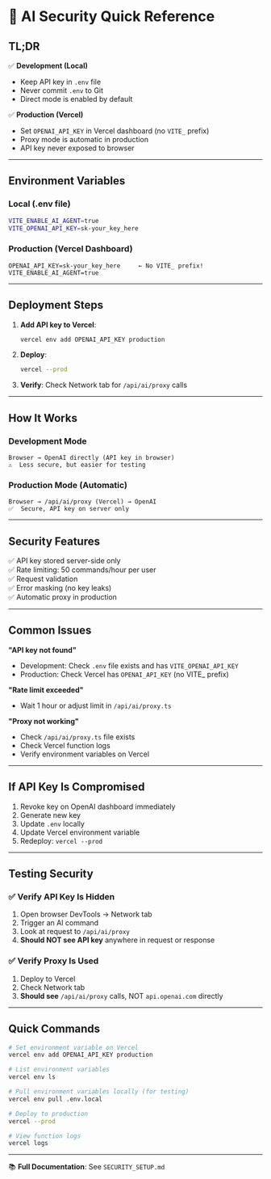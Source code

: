 # 🔐 AI Security Quick Reference

## TL;DR

✅ **Development (Local)**

- Keep API key in `.env` file
- Never commit `.env` to Git
- Direct mode is enabled by default

✅ **Production (Vercel)**

- Set `OPENAI_API_KEY` in Vercel dashboard (no `VITE_` prefix)
- Proxy mode is automatic in production
- API key never exposed to browser

---

## Environment Variables

### Local (.env file)

```bash
VITE_ENABLE_AI_AGENT=true
VITE_OPENAI_API_KEY=sk-your_key_here
```

### Production (Vercel Dashboard)

```
OPENAI_API_KEY=sk-your_key_here     ← No VITE_ prefix!
VITE_ENABLE_AI_AGENT=true
```

---

## Deployment Steps

1. **Add API key to Vercel**:

   ```bash
   vercel env add OPENAI_API_KEY production
   ```

2. **Deploy**:

   ```bash
   vercel --prod
   ```

3. **Verify**: Check Network tab for `/api/ai/proxy` calls

---

## How It Works

### Development Mode

```
Browser → OpenAI directly (API key in browser)
⚠️  Less secure, but easier for testing
```

### Production Mode (Automatic)

```
Browser → /api/ai/proxy (Vercel) → OpenAI
✅  Secure, API key on server only
```

---

## Security Features

✅ API key stored server-side only  
✅ Rate limiting: 50 commands/hour per user  
✅ Request validation  
✅ Error masking (no key leaks)  
✅ Automatic proxy in production

---

## Common Issues

**"API key not found"**

- Development: Check `.env` file exists and has `VITE_OPENAI_API_KEY`
- Production: Check Vercel has `OPENAI_API_KEY` (no VITE\_ prefix)

**"Rate limit exceeded"**

- Wait 1 hour or adjust limit in `/api/ai/proxy.ts`

**"Proxy not working"**

- Check `/api/ai/proxy.ts` file exists
- Check Vercel function logs
- Verify environment variables on Vercel

---

## If API Key Is Compromised

1. Revoke key on OpenAI dashboard immediately
2. Generate new key
3. Update `.env` locally
4. Update Vercel environment variable
5. Redeploy: `vercel --prod`

---

## Testing Security

### ✅ Verify API Key Is Hidden

1. Open browser DevTools → Network tab
2. Trigger an AI command
3. Look at request to `/api/ai/proxy`
4. **Should NOT see API key** anywhere in request or response

### ✅ Verify Proxy Is Used

1. Deploy to Vercel
2. Check Network tab
3. **Should see** `/api/ai/proxy` calls, NOT `api.openai.com` directly

---

## Quick Commands

```bash
# Set environment variable on Vercel
vercel env add OPENAI_API_KEY production

# List environment variables
vercel env ls

# Pull environment variables locally (for testing)
vercel env pull .env.local

# Deploy to production
vercel --prod

# View function logs
vercel logs
```

---

📚 **Full Documentation**: See `SECURITY_SETUP.md`

